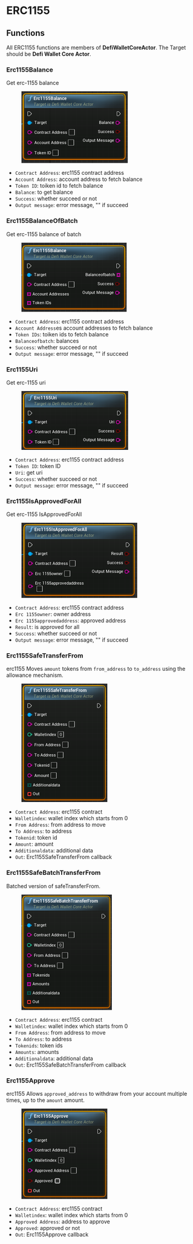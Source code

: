 # ERC1155

## Functions

All ERC1155 functions are members of **DefiWalletCoreActor**. The Target should be **Defi Wallet Core Actor**.

### Erc1155Balance

Get erc-1155 balance

<figure><img src="../../../.gitbook/assets/image (6) (3).png" alt=""><figcaption></figcaption></figure>

* `Contract Address`: erc1155 contract address
* `Account Address`: account address to fetch balance
* `Token ID`: toiken id to fetch balance
* `Balance`: to get balance
* `Success`: whether succeed or not
* `Output message`: error message, "" if succeed

### Erc1155BalanceOfBatch

Get erc-1155 balance of batch

<figure><img src="../../../.gitbook/assets/image (6).png" alt=""><figcaption></figcaption></figure>

* `Contract Address`: erc1155 contract address
* `Account Address`es account addresses to fetch balance
* `Token IDs`: toiken ids to fetch balance
* `Balanceofbatch`: balances
* `Success`: whether succeed or not
* `Output message`: error message, "" if succeed



### Erc1155Uri

Get erc-1155 uri

<figure><img src="../../../.gitbook/assets/image (3) (3).png" alt=""><figcaption></figcaption></figure>

* `Contract Address`: erc1155 contract address
* `Token ID`: token ID
* `Uri`: get uri
* `Success`: whether succeed or not
* `Output message`: error message, "" if succeed

### Erc1155IsApprovedForAll

Get erc-1155 IsApprovedForAll

<figure><img src="../../../.gitbook/assets/image (7) (3).png" alt=""><figcaption></figcaption></figure>

* `Contract Address`: erc1155 contract address
* `Erc 1155owner`: owner address
* `Erc 1155approvedaddress`: approved address
* `Result`: is approved for all
* `Success`: whether succeed or not
* `Output message`: error message, "" if succeed



### Erc1155SafeTransferFrom

erc1155 Moves `amount` tokens from `from_address` to `to_address` using the allowance mechanism.

<figure><img src="../../../.gitbook/assets/image (2) (2).png" alt=""><figcaption></figcaption></figure>

* `Contract Address`: erc1155 contract
* `Walletindex`: wallet index which starts from 0
* `From Address`: from address to move
* `To Address`: to address
* `Tokenid`: token id
* `Amount`: amount
* `Additionaldata`: additional data
* `Out`: Erc1155SafeTransferFrom callback

### Erc1155SafeBatchTransferFrom

Batched version of safeTransferFrom.

<figure><img src="../../../.gitbook/assets/image (12).png" alt=""><figcaption></figcaption></figure>

* `Contract Address`: erc1155 contract
* `Walletindex`: wallet index which starts from 0
* `From Address`: from address to move
* `To Address`: to address
* `Tokenids`: token ids
* `Amounts`: amounts
* `Additionaldata`: additional data
* `Out`: Erc1155SafeBatchTransferFrom callback

### Erc1155Approve

erc1155 Allows `approved_address` to withdraw from your account multiple times, up to the `amount` amount.

<figure><img src="../../../.gitbook/assets/image (9).png" alt=""><figcaption></figcaption></figure>

* `Contract Address`: erc1155 contract
* `Walletindex`: wallet index which starts from 0
* `Approved Address`: address to approve
* `Approved`: approved or not
* `Out`: Erc1155Approve callback


